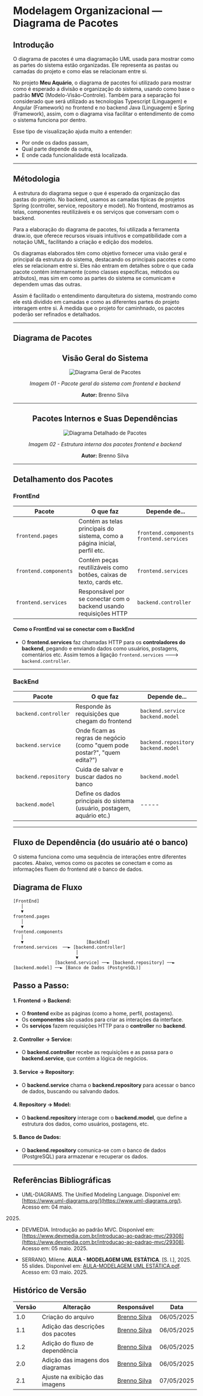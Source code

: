 # Modelagem Organizacional — Diagrama de Pacotes

## Introdução

O diagrama de pacotes é uma diagramação UML usada para mostrar como as partes do sistema estão organizadas. Ele representa as pastas ou camadas do projeto e como elas se relacionam entre si.

No projeto **Meu Aquário**, o diagrama de pacotes foi utilizado para mostrar como é esperado a divisão e organização do sistema, usando como base o padrão **MVC** (Modelo-Visão-Controle). Também para a separação foi considerado que será utilizado as tecnologias Typescript (Linguagem) e Angular (Framework) no frontend  e no backend Java (Linguagem) e Spring (Framework), assim, com o diagrama visa facilitar o entendimento de como o sistema funciona por dentro.

Esse tipo de visualização ajuda muito a entender:
- Por onde os dados passam,
- Qual parte depende da outra,
- E onde cada funcionalidade está localizada.

---

## Métodologia

A estrutura do diagrama segue o que é esperado da organização das pastas do projeto. No backend, usamos as camadas típicas de projetos Spring (controller, service, repository e model). No frontend, mostramos as telas, componentes reutilizáveis e os serviços que conversam com o backend.

Para a elaboração do diagrama de pacotes, foi utilizada a ferramenta draw.io, que oferece recursos visuais intuitivos e compatibilidade com a notação UML, facilitando a criação e edição dos modelos.

Os diagramas elaborados têm como objetivo fornecer uma visão geral e principal da estrutura do sistema, destacando os principais pacotes e como eles se relacionam entre si. Eles não entram em detalhes sobre o que cada pacote contém internamente (como classes específicas, métodos ou atributos), mas sim em como as partes do sistema se comunicam e dependem umas das outras.

Assim é facilitado o entendimento darquitetura do sistema, mostrando como ele está dividido em camadas e como as diferentes partes do projeto interagem entre si. À medida que o projeto for caminhnado, os pacotes poderão ser refinados e detalhados.

---

## Diagrama de Pacotes

<h2 align="center">Visão Geral do Sistema</h2>

<div align="center">
    <img src="/docs/Assets/DiagramaPacotes-VisãoGeral-Meu_Aquario.png" alt="Diagrama Geral de Pacotes">
</div>

<p align="center"><em>Imagem 01 - Pacote geral do sistema com frontend e backend</em></p>
<p align="center"><strong>Autor:</strong> Brenno Silva</p>

---

<h2 align="center">Pacotes Internos e Suas Dependências</h2>

<div align="center">
    <img src="/docs/Assets/DiagramaPacotes-VisãoDetalhada-Meu_Aquario.png.drawio.png" alt="Diagrama Detalhado de Pacotes">
</div>

<p align="center"><em>Imagem 02 - Estrutura interna dos pacotes frontend e backend</em></p>
<p align="center"><strong>Autor:</strong> Brenno Silva</p>

---

## Detalhamento dos Pacotes

### FrontEnd

| Pacote               | O que faz                | Depende de...                                   |
|----------------------|--------------------------|-------------------------------------------------|
| `frontend.pages`     | Contém as telas principais do sistema, como a página inicial, perfil etc. |  `frontend.components`<br> `frontend.services` |
| `frontend.components`| Contém peças reutilizáveis como botões, caixas de texto, cards etc.       | `frontend.services`  |
| `frontend.services`  | Responsável por se conectar com o backend usando requisições HTTP         | `backend.controller`   |

#### Como o FrontEnd vai se conectar com o BackEnd

- O **frontend.services** faz chamadas HTTP para os **controladores do backend**, pegando e enviando dados como usuários, postagens, comentários etc. Assim temos a ligação `frontend.services` ---> `backend.controller`.

---

### BackEnd

| Pacote               | O que faz                                                                 | Depende de...                             |
|----------------------|---------------------------------------------------------------------------|-------------------------------------------|
| `backend.controller` | Responde às requisições que chegam do frontend                            | `backend.service`<br> `backend.model`  |
| `backend.service`    | Onde ficam as regras de negócio (como "quem pode postar?", "quem edita?") | `backend.repository`<br> `backend.model` |
| `backend.repository` | Cuida de salvar e buscar dados no banco                                   | `backend.model`                          |
| `backend.model`      | Define os dados principais do sistema (usuário, postagem, aquário etc.)   | -----                                    |

---

##  Fluxo de Dependência (do usuário até o banco)

O sistema funciona como uma sequência de interações entre diferentes pacotes. Abaixo, vemos como os pacotes se conectam e como as informações fluem do frontend até o banco de dados.

## Diagrama de Fluxo

```plaintext
[FrontEnd]
   │
   ▼
frontend.pages
   │
   ▼
frontend.components
   │
   ▼                        [BackEnd]
frontend.services  ──► [backend.controller]
                        │
                        ▼
                [backend.service] ──► [backend.repository] ──► [backend.model] ──► [Banco de Dados (PostgreSQL)]
```

## Passo a Passo:

#### 1. Frontend → Backend:
   - O **frontend** exibe as páginas (como a home, perfil, postagens).
   - Os **componentes** são usados para criar as interações da interface.
   - Os **serviços** fazem requisições HTTP para o **controller** no **backend**.

#### 2. Controller → Service:
   - O **backend.controller** recebe as requisições e as passa para o **backend.service**, que contém a lógica de negócios.

#### 3. Service → Repository:
   - O **backend.service** chama o **backend.repository** para acessar o banco de dados, buscando ou salvando dados.

#### 4. Repository → Model:
   - O **backend.repository** interage com o **backend.model**, que define a estrutura dos dados, como usuários, postagens, etc.

#### 5. Banco de Dados:
   - O **backend.repository** comunica-se com o banco de dados (PostgreSQL) para armazenar e recuperar os dados.

---

## Referências Bibliográficas

- UML-DIAGRAMS. The Unified Modeling Language. Disponível em: [https://www.uml-diagrams.org/](https://www.uml-diagrams.org/). Acesso em: 04 maio. 
2025.

- DEVMEDIA. Introdução ao padrão MVC. Disponível em: [https://www.devmedia.com.br/introducao-ao-padrao-mvc/29308](https://www.devmedia.com.br/introducao-ao-padrao-mvc/29308). Acesso em: 05 maio. 2025.

- SERRANO, Milene. **AULA - MODELAGEM UML ESTÁTICA**. [S. l.], 2025. 55 slides. Disponível em: [AULA-MODELAGEM UML ESTÁTICA.pdf](https://aprender3.unb.br/pluginfile.php/3070937/mod_page/content/1/Arquitetura%20e%20Desenho%20de%20Software%20-%20Aula%20Modelagem%20UML%20Est%C3%A1tica%20-%20Profa.%20Milene.pdf). Acesso em:  03 maio. 2025.

## Histórico de Versão
| Versão | Alteração | Responsável | Data       |
|------|--------|-----------|---------|
| 1.0 | Criação do arquivo | [Brenno Silva](https://github.com/brenno-silva01) | 06/05/2025 |
| 1.1 | Adição das descrições dos pacotes | [Brenno Silva](https://github.com/brenno-silva01) | 06/05/2025 |
| 1.2 |  Adição do fluxo de dependência | [Brenno Silva](https://github.com/brenno-silva01) | 06/05/2025 |
| 2.0 | Adição das imagens dos diagramas | [Brenno Silva](https://github.com/brenno-silva01) | 06/05/2025 |
| 2.1 | Ajuste na exibição das imagens | [Brenno Silva](https://github.com/brenno-silva01) | 07/05/2025 | 


